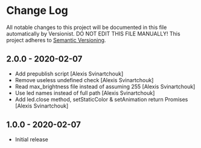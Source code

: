 # Change Log

All notable changes to this project will be documented in this file
automatically by Versionist. DO NOT EDIT THIS FILE MANUALLY!
This project adheres to [Semantic Versioning](http://semver.org/).

## 2.0.0 - 2020-02-07

* Add prepublish script [Alexis Svinartchouk]
* Remove useless undefined check [Alexis Svinartchouk]
* Read max_brightness file instead of assuming 255 [Alexis Svinartchouk]
* Use led names instead of full path [Alexis Svinartchouk]
* Add led.close method, setStaticColor & setAnimation return Promises [Alexis Svinartchouk]

## 1.0.0 - 2020-02-07

* Initial release
